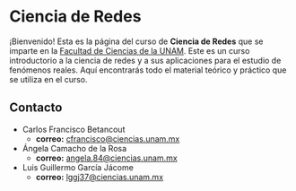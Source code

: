 # Ciencia de Redes

¡Bienvenido! Esta es la página del curso de **Ciencia de Redes** que se imparte en la [Facultad de Ciencias de la UNAM](https://www.fciencias.unam.mx/). Este es un curso introductorio a la ciencia de redes y a sus aplicaciones para el estudio de fenómenos reales. Aquí encontrarás todo el material teórico y práctico que se utiliza en el curso. 

<div class="iframe-container-out">
	<div id="graph-cont"></div>
</div>

## Contacto

- Carlos Francisco Betancout	
	- **correo:** cfrancisco@ciencias.unam.mx 
- Ángela Camacho de la Rosa
	- **correo:** angela.84@ciencias.unam.mx
- Luis Guillermo García Jácome
	- **correo:** lggj37@ciencias.unam.mx

<script src="https://d3js.org/d3.v7.min.js"></script>
<script src="./scripts/graph.js"></script>
